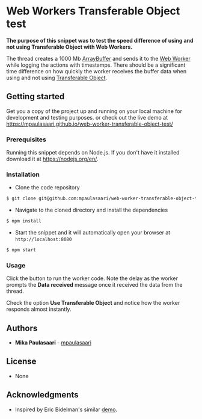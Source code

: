 # Web Workers Transferable Object test

**The purpose of this snippet was to test the speed difference of using and not
using Transferable Object with Web Workers.**

The thread creates a 1000 Mb [ArrayBuffer](https://developer.mozilla.org/en-US/docs/Web/JavaScript/Reference/Global_Objects/ArrayBuffer)
and sends it to the [Web Worker](https://developer.mozilla.org/en-US/docs/Web/API/Worker)
while logging the actions with timestamps. There should be a significant time
difference on how quickly the worker receives the buffer data when using and
not using [Transferable Object](https://developer.mozilla.org/en-US/docs/Web/API/Transferable).


## Getting started

Get you a copy of the project up and running on your local machine for
development and testing purposes. or check out the live demo at
https://mpaulasaari.github.io/web-worker-transferable-object-test/

### Prerequisites

Running this snippet depends on Node.js. If you don't have it installed download
it at https://nodejs.org/en/.

### Installation

- Clone the code repository

```bash
$ git clone git@github.com:mpaulasaari/web-worker-transferable-object-test.git
```

- Navigate to the cloned directory and install the dependencies

```bash
$ npm install
```

- Start the snippet and it will automatically open your browser at
`http://localhost:8080`

```bash
$ npm start
```

### Usage

Click the button to run the worker code. Note the delay as the worker
prompts the **Data received** message once it received the data from the thread.

Check the option **Use Transferable Object** and notice how the worker responds
almost instantly.


## Authors

- **Mika Paulasaari** - [mpaulasaari](https://github.com/mpaulasaari/)


## License

- None


## Acknowledgments

- Inspired by Eric Bidelman's similar [demo](http://html5-demos.appspot.com/static/workers/transferables/index.html).
